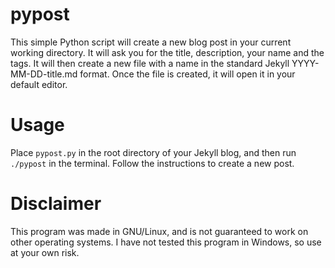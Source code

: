 # pypost

This simple Python script will create a new blog post in your current working directory. It will ask you for the title, description, your name and the tags. It will then create a new file with a name in the standard Jekyll YYYY-MM-DD-title.md format. Once the file is created, it will open it in your default editor.

# Usage
Place `pypost.py` in the root directory of your Jekyll blog, and then run `./pypost` in the terminal. Follow the instructions to create a new post.

# Disclaimer
This program was made in GNU/Linux, and is not guaranteed to work on other operating systems. I have not tested this program in Windows, so use at your own risk.
